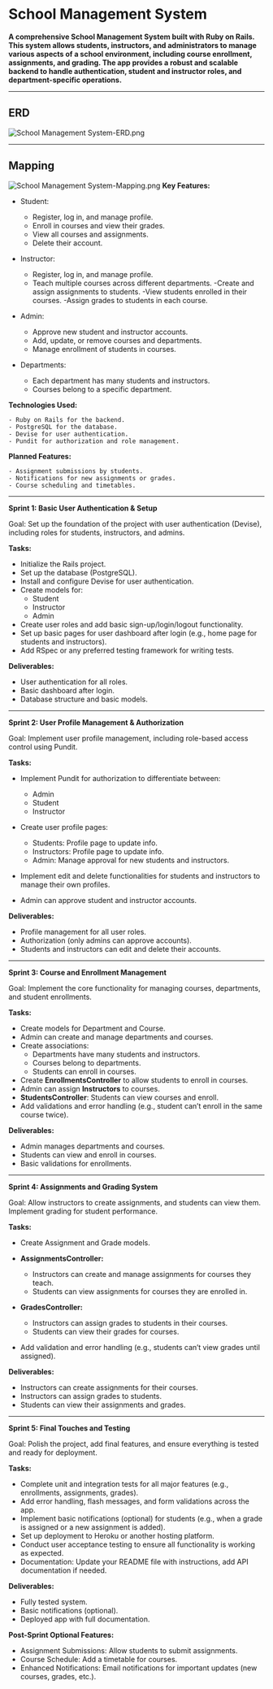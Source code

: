 # School Management System

**A comprehensive School Management System built with Ruby on Rails. This system allows students, instructors, and administrators to manage various aspects of a school environment, including course enrollment, assignments, and grading. The app provides a robust and scalable backend to handle authentication, student and instructor roles, and department-specific operations.**

***

## ERD
![School Management System-ERD.png](Database%20-%20solutions/School%20Management%20System-ERD.png)
***
## Mapping
![School Management System-Mapping.png](Database%20-%20solutions/School%20Management%20System-Mapping.png)
**Key Features:**

- Student:

    - Register, log in, and manage profile.
    - Enroll in courses and view their grades.
    - View all courses and assignments.
    - Delete their account.


- Instructor:
    - Register, log in, and manage profile.
    - Teach multiple courses across different departments.
      -Create and assign assignments to students.
      -View students enrolled in their courses.
      -Assign grades to students in each course.


-  Admin:
    - Approve new student and instructor accounts.
    - Add, update, or remove courses and departments.
    - Manage enrollment of students in courses.


- Departments:

    - Each department has many students and instructors.
    - Courses belong to a specific department.


**Technologies Used:**

    - Ruby on Rails for the backend.
    - PostgreSQL for the database.
    - Devise for user authentication.
    - Pundit for authorization and role management.

**Planned Features:**

    - Assignment submissions by students.
    - Notifications for new assignments or grades.
    - Course scheduling and timetables.



***

**Sprint 1: Basic User Authentication & Setup**

Goal: Set up the foundation of the project with user authentication (Devise), including roles for students, instructors, and admins.

**Tasks:**

* Initialize the Rails project.
* Set up the database (PostgreSQL).
* Install and configure Devise for user authentication.
* Create models for:
    - Student
    - Instructor
    - Admin
* Create user roles and add basic sign-up/login/logout functionality.
* Set up basic pages for user dashboard after login (e.g., home page for students and instructors).
* Add RSpec or any preferred testing framework for writing tests.

**Deliverables:**
* User authentication for all roles.
* Basic dashboard after login.
* Database structure and basic models.
***
**Sprint 2: User Profile Management & Authorization**

Goal: Implement user profile management, including role-based access control using Pundit.

**Tasks:**
* Implement Pundit for authorization to differentiate between:
    - Admin
    - Student
    - Instructor


* Create user profile pages:
    - Students: Profile page to update info.
    - Instructors: Profile page to update info.
    - Admin: Manage approval for new students and instructors.


* Implement edit and delete functionalities for students and instructors to manage their own profiles.
* Admin can approve student and instructor accounts.


**Deliverables:**
* Profile management for all user roles.
* Authorization (only admins can approve accounts).
* Students and instructors can edit and delete their accounts.
***
**Sprint 3: Course and Enrollment Management**

Goal: Implement the core functionality for managing courses, departments, and student enrollments.

**Tasks:**

* Create models for Department and Course.
* Admin can create and manage departments and courses.
* Create associations:
    - Departments have many students and instructors.
    - Courses belong to departments.
    - Students can enroll in courses.
* Create **EnrollmentsController** to allow students to enroll in courses.
* Admin can assign **Instructors** to courses.
* **StudentsController**: Students can view courses and enroll.
* Add validations and error handling (e.g., student can’t enroll in the same course twice).


**Deliverables:**

- Admin manages departments and courses.
- Students can view and enroll in courses.
- Basic validations for enrollments.
***
**Sprint 4: Assignments and Grading System**

Goal: Allow instructors to create assignments, and students can view them. Implement grading for student performance.

**Tasks:**
* Create Assignment and Grade models.
* **AssignmentsController:**
    - Instructors can create and manage assignments for courses they teach.
    - Students can view assignments for courses they are enrolled in.


* **GradesController:**
    - Instructors can assign grades to students in their courses.
    - Students can view their grades for courses.
* Add validation and error handling (e.g., students can’t view grades until assigned).

**Deliverables:**
- Instructors can create assignments for their courses.
- Instructors can assign grades to students.
- Students can view their assignments and grades.
***
**Sprint 5: Final Touches and Testing**

Goal: Polish the project, add final features, and ensure everything is tested and ready for deployment.

**Tasks:**
* Complete unit and integration tests for all major features (e.g., enrollments, assignments, grades).
* Add error handling, flash messages, and form validations across the app.
* Implement basic notifications (optional) for students (e.g., when a grade is assigned or a new assignment is added).
* Set up deployment to Heroku or another hosting platform.
* Conduct user acceptance testing to ensure all functionality is working as expected.
* Documentation: Update your README file with instructions, add API documentation if needed.

**Deliverables:**
* Fully tested system.
* Basic notifications (optional).
* Deployed app with full documentation.


**Post-Sprint Optional Features:**

- Assignment Submissions: Allow students to submit assignments.
- Course Schedule: Add a timetable for courses.
- Enhanced Notifications: Email notifications for important updates (new courses, grades, etc.).
